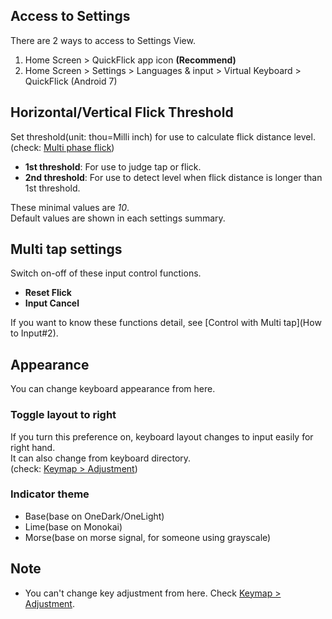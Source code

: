 ## Access to Settings
There are 2 ways to access to Settings View.
1. Home Screen > QuickFlick app icon **(Recommend)**
2. Home Screen > Settings > Languages & input > Virtual Keyboard > QuickFlick (Android 7)

<a id="1"></a>
## Horizontal/Vertical Flick Threshold
Set threshold(unit: thou=Milli inch) for use to calculate flick distance level.  
(check: [Multi phase flick](How-to-Input#1))  
* **1st threshold**: For use to judge tap or flick.
* **2nd threshold**: For use to detect level when flick distance is longer than 1st threshold.

These minimal values are *10*.  
Default values are shown in each settings summary.

<a id="2"></a>
## Multi tap settings
Switch on-off of these input control functions.
* **Reset Flick**
* **Input Cancel**

If you want to know these functions detail, see [Control with Multi tap](How to Input#2).

<a id="3"></a>
## Appearance
You can change keyboard appearance from here.

### Toggle layout to right
If you turn this preference on, keyboard layout changes to input easily for right hand.  
It can also change from keyboard directory.  
(check: [Keymap > Adjustment](Keymap#2))

### Indicator theme
- Base(base on OneDark/OneLight)
- Lime(base on Monokai)
- Morse(base on morse signal, for someone using grayscale)

<a id="99"></a>
## Note
* You can't change key adjustment from here. Check [Keymap > Adjustment](Keymap#2).
